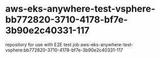 # aws-eks-anywhere-test-vsphere-bb772820-3710-4178-bf7e-3b90e2c40331-117
repository for use with E2E test job aws-eks-anywhere-test-vsphere:bb772820-3710-4178-bf7e-3b90e2c40331-117
